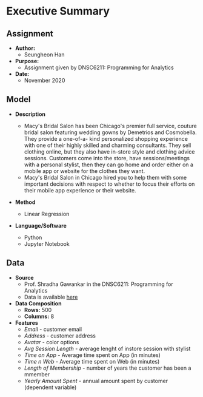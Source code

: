 # Executive Summary

## Assignment
  * **Author:**
    - Seungheon Han
  * **Purpose:**
    - Assignment given by DNSC6211: Programming for Analytics
  * **Date:**
    - November 2020 
     
## Model
   * **Description**
     - Macy's Bridal Salon has been Chicago's premier full service, couture bridal salon featuring wedding gowns by Demetrios and Cosmobella. They provide a one-of-a- kind personalized shopping experience with one of their highly skilled and charming consultants. They sell clothing online, but they also have in-store style and clothing advice sessions. Customers come into the store, have sessions/meetings with a personal stylist, then they can go home and order either on a mobile app or website for the clothes they want.
     - Macy's Bridal Salon in Chicago hired you to help them with some important decisions with respect to whether to focus their efforts on their mobile app experience or their website.

   * **Method**
     - Linear Regression
   * **Language/Software**
     - Python
     - Jupyter Notebook
    
## Data
   * **Source**
     - Prof. Shradha Gawankar in the DNSC6211: Programming for Analytics
     - Data is available [here](https://github.com/hshehjue/Data_Mining_Project/blob/main/Basic_Logics/Macy's/macys)
   * **Data Composition**
     - **Rows:** 500
     - **Columns:** 8
   * **Features**
     - *Email* - customer email
     - *Address* - customer address
     - *Avatar* - color options
     - *Avg Session Length* - average lenght of instore session with stylist
     - *Time on App* - Average time spent on App (in minutes)
     - *Time n Web* - Average time spent on Web (in minutes)
     - *Length of Membership* - number of years the customer has been a mmember
     - *Yearly Amount Spent* - annual amount spent by customer (dependent variable)
